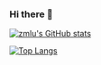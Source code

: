 ### Hi there 👋

[![zmlu's GitHub stats](https://github-readme-stats.vercel.app/api?username=zmlu)](https://github.com/zmlu)

[![Top Langs](https://github-readme-stats.vercel.app/api/top-langs/?username=zmlu&langs_count=10&layout=compact)](https://github.com/zmlu)
